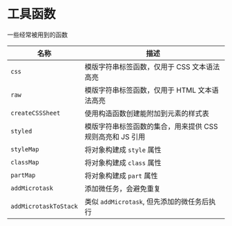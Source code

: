 # 工具函数

一些经常被用到的函数

| 名称                  | 描述                                                      |
| --------------------- | --------------------------------------------------------- |
| `css`                 | 模版字符串标签函数，仅用于 CSS 文本语法高亮               |
| `raw`                 | 模版字符串标签函数，仅用于 HTML 文本语法高亮              |
| `createCSSSheet`      | 使用构造函数创建能附加到元素的样式表                      |
| `styled`              | 模版字符串标签函数的集合，用来提供 CSS 规则高亮和 JS 引用 |
| `styleMap`            | 将对象构建成 `style` 属性                                 |
| `classMap`            | 将对象构建成 `class` 属性                                 |
| `partMap`             | 将对象构建成 `part` 属性                                  |
| `addMicrotask`        | 添加微任务，会避免重复                                    |
| `addMicrotaskToStack` | 类似 `addMicrotask`, 但先添加的微任务后执行               |
